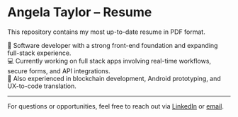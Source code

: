 # Angela Taylor – Resume

This repository contains my most up-to-date resume in PDF format.

🧠 Software developer with a strong front-end foundation and expanding full-stack experience.  
💻 Currently working on full stack apps involving real-time workflows, secure forms, and API integrations.  
🔐 Also experienced in blockchain development, Android prototyping, and UX-to-code translation.

---

For questions or opportunities, feel free to reach out via [LinkedIn](https://www.linkedin.com/in/angela-taylor-78430538/) or [email](mailto:hello@angelataylorllc.com).

